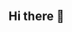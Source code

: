 ## Hi there 👋

<!--
**jomelmajait/jomelmajait** is a ✨ _special_ ✨ repository because its `README.md` (this file) appears on your GitHub profile.

Here are some ideas to get you started:

- 🔭 I’m currently working on ...
- 🌱 I’m currently learning ...
- 👯 I’m looking to collaborate on ...
- 🤔 I’m looking for help with ...
- 💬 Ask me about ...
- 📫 How to reach me: ...
- 😄 Pronouns: ...
- ⚡ Fun fact: ...
how to auto create the model of the existing table in database
python manage.py inspectdb gender_employee_profile > main_app/models.py

create a superuser admin to help dev development
 register the the model in the admin.py


-->
